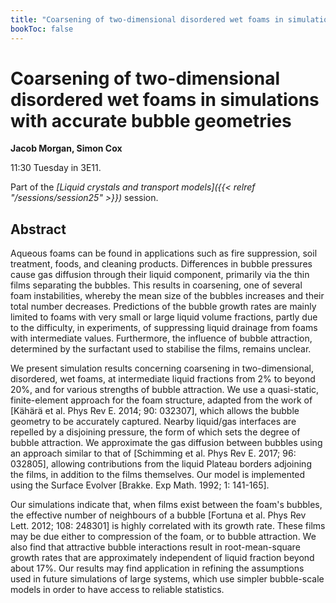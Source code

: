 ```yaml
---
title: "Coarsening of two-dimensional disordered wet foams in simulations with accurate bubble geometries"
bookToc: false
---
```


# Coarsening of two-dimensional disordered wet foams in simulations with accurate bubble geometries

**Jacob Morgan, Simon Cox**

11:30 Tuesday in 3E11.

Part of the *[Liquid crystals and transport models]({{< relref "/sessions/session25" >}})* session.

## Abstract

Aqueous foams can be found in applications such as fire suppression, soil treatment, foods, and cleaning products. Differences in bubble pressures cause gas diffusion through their liquid component, primarily via the thin films separating the bubbles. This results in coarsening, one of several foam instabilities, whereby the mean size of the bubbles increases and their total number decreases. Predictions of the bubble growth rates are mainly limited to foams with very small or large liquid volume fractions, partly due to the difficulty, in experiments, of suppressing liquid drainage from foams with intermediate values. Furthermore, the influence of bubble attraction, determined by the surfactant used to stabilise the films, remains unclear.

We present simulation results concerning coarsening in two-dimensional, disordered, wet foams, at intermediate liquid fractions from 2% to beyond 20%, and for various strengths of bubble attraction. We use a quasi-static, finite-element approach for the foam structure, adapted from the work of [Kähärä et al. Phys Rev E. 2014; 90: 032307], which allows the bubble geometry to be accurately captured. Nearby liquid/gas interfaces are repelled by a disjoining pressure, the form of which sets the degree of bubble attraction. We approximate the gas diffusion between bubbles using an approach similar to that of [Schimming et al. Phys Rev E. 2017; 96: 032805], allowing contributions from the liquid Plateau borders adjoining the films, in addition to the films themselves. Our model is implemented using the Surface Evolver [Brakke. Exp Math. 1992; 1: 141-165].

Our simulations indicate that, when films exist between the foam's bubbles, the effective number of neighbours of a bubble [Fortuna et al. Phys Rev Lett. 2012; 108: 248301] is highly correlated with its growth rate. These films may be due either to compression of the foam, or to bubble attraction. We also find that attractive bubble interactions result in root-mean-square growth rates that are approximately independent of liquid fraction beyond about 17%. Our results may find application in refining the assumptions used in future simulations of large systems, which use simpler bubble-scale models in order to have access to reliable statistics.


